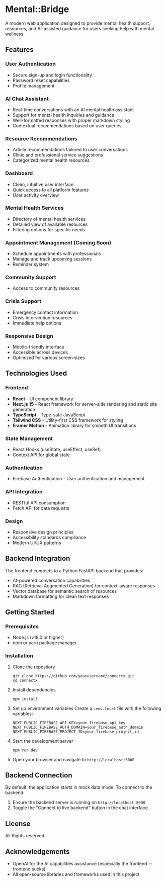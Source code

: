 # Mental::Bridge 

A modern web application designed to provide mental health support, resources, and AI-assisted guidance for users seeking help with mental wellness.

## Features

### User Authentication
- Secure sign-up and login functionality
- Password reset capabilities
- Profile management

### AI Chat Assistant
- Real-time conversations with an AI mental health assistant
- Support for mental health inquiries and guidance
- Well-formatted responses with proper markdown styling
- Contextual recommendations based on user queries

### Resource Recommendations
- Article recommendations tailored to user conversations
- Clinic and professional service suggestions
- Categorized mental health resources

### Dashboard
- Clean, intuitive user interface
- Quick access to all platform features
- User activity overview

### Mental Health Services
- Directory of mental health services
- Detailed view of available resources
- Filtering options for specific needs

### Appointment Management (Coming Soon)
- Schedule appointments with professionals
- Manage and track upcoming sessions
- Reminder system

### Community Support
- Access to community resources

### Crisis Support
- Emergency contact information
- Crisis intervention resources
- Immediate help options


### Responsive Design
- Mobile-friendly interface
- Accessible across devices
- Optimized for various screen sizes

## Technologies Used

### Frontend
- **React** - UI component library
- **Next.js 15** - React framework for server-side rendering and static site generation
- **TypeScript** - Type-safe JavaScript
- **Tailwind CSS** - Utility-first CSS framework for styling
- **Framer Motion** - Animation library for smooth UI transitions

### State Management
- React Hooks (useState, useEffect, useRef)
- Context API for global state

### Authentication
- Firebase Authentication - User authentication and management

### API Integration
- RESTful API consumption
- Fetch API for data requests

### Design
- Responsive design principles
- Accessibility standards compliance
- Modern UI/UX patterns

## Backend Integration
The frontend connects to a Python FastAPI backend that provides:
- AI-powered conversation capabilities
- RAG (Retrieval Augmented Generation) for context-aware responses
- Vector database for semantic search of resources
- Markdown formatting for clean text responses

## Getting Started

### Prerequisites
- Node.js (v18.0 or higher)
- npm or yarn package manager

### Installation
1. Clone the repository
   ```
   git clone https://github.com/yourusername/connectx.git
   cd connectx
   ```

2. Install dependencies
   ```
   npm install
   ```

3. Set up environment variables
   Create a `.env.local` file with the following variables:
   ```
   NEXT_PUBLIC_FIREBASE_API_KEY=your_firebase_api_key
   NEXT_PUBLIC_FIREBASE_AUTH_DOMAIN=your_firebase_auth_domain
   NEXT_PUBLIC_FIREBASE_PROJECT_ID=your_firebase_project_id
   ```

4. Start the development server
   ```
   npm run dev
   ```

5. Open your browser and navigate to `http://localhost:3000`

## Backend Connection
By default, the application starts in mock data mode. To connect to the backend:
1. Ensure the backend server is running on `http://localhost:8000`
2. Toggle the "Connect to live backend" button in the chat interface

## License
All Rights reserved

## Acknowledgements
- OpenAI for the AI capabilities assistance (especially the frontend -- frontend sucks)
- All open-source libraries and frameworks used in this project
